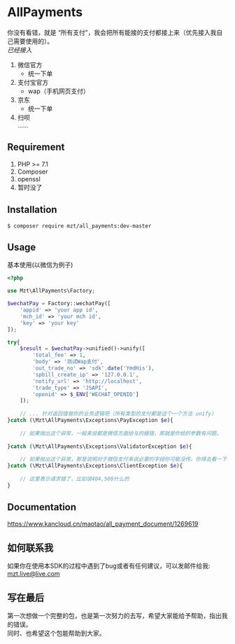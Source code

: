 # AllPayments
你没有看错，就是 “所有支付”，我会把所有能接的支付都接上来（优先接入我自己需要使用的）。  
*已经接入*
1. 微信官方  
    * 统一下单
2. 支付宝官方  
    * wap（手机网页支付）
3. 京东
    * 统一下单
4. 扫呗  
......

## Requirement
1. PHP >= 7.1
2. Composer 
3. openssl
4. 暂时没了

## Installation
`$ composer require mzt/all_payments:dev-master`

## Usage
基本使用(以微信为例子)  
```php
<?php  

use Mzt\AllPayments\Factory;

$wechatPay = Factory::wechatPay([
    'appid' => 'your app id',
    'mch_id' => 'your mch id',
    'key' => 'your key'
]); 

try{
    $result = $wechatPay->unified()->unify([
        'total_fee' => 1,
        'body' => '测试Wap支付',
        'out_trade_no' => 'sdk'.date('YmdHis'),
        'spbill_create_ip' => '127.0.0.1',
        'notify_url' => 'http://localhost',
        'trade_type' => 'JSAPI',
        'openid' => $_ENV['WECHAT_OPENID']
    ]);
    
    // ... 针对返回值做你的业务逻辑吧（所有类型的支付都是这个一个方法 unify）
}catch (\Mzt\AllPayments\Exceptions\PayException $e){
    
    // 如果抛出这个异常，一般来说都是微信方面给与的报错，那就是你给的参数有问题。
    
}catch (\Mzt\AllPayments\Exceptions\ValidatorException $e){
    
    // 如果抛出这个异常，那是说明对于微信支付来说必要的字段你可能没传。你得去看一下微信的文档了
}catch (\Mzt\AllPayments\Exceptions\ClientException $e){
    
    // 这里表示请求错了，比如说404,500什么的
}
```
## Documentation
https://www.kancloud.cn/maotao/all_payment_document/1269619

## 如何联系我
如果你在使用本SDK的过程中遇到了bug或者有任何建议，可以发邮件给我: mzt.live@live.com

## 写在最后
第一次想做一个完整的包，也是第一次努力的去写，希望大家能给予帮助，指出我的错误。  
同时、也希望这个包能帮助到大家。

